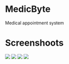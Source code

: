# MedicByte

Medical appointment system

# Screenshoots

![](https://i.imgur.com/COj7Jeh.png)
![](https://i.imgur.com/AnsC59n.png)
![](https://i.imgur.com/o7eMqZi.png)
![](https://i.imgur.com/39LdviI.png)
